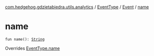 [com.hedgehog.gdzietabiedra.utils.analytics](../../index.md) / [EventType](../index.md) / [Event](index.md) / [name](./name.md)

# name

`fun name(): `[`String`](https://kotlinlang.org/api/latest/jvm/stdlib/kotlin/-string/index.html)

Overrides [EventType.name](../name.md)

